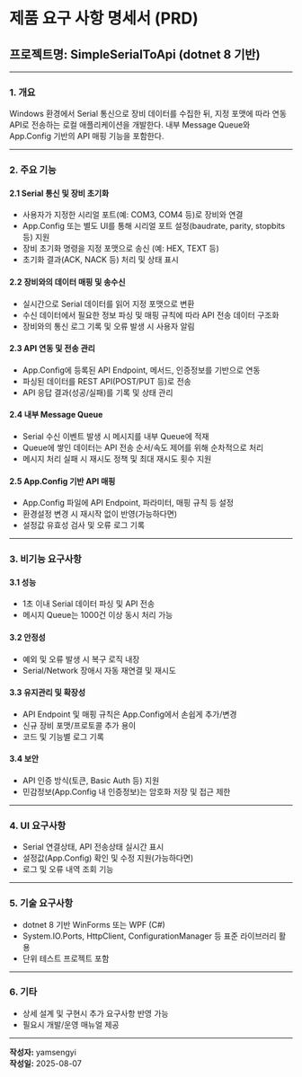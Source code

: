 # 제품 요구 사항 명세서 (PRD)  
## 프로젝트명: SimpleSerialToApi (dotnet 8 기반)

---

### 1. 개요
Windows 환경에서 Serial 통신으로 장비 데이터를 수집한 뒤, 지정 포맷에 따라 연동 API로 전송하는 로컬 애플리케이션을 개발한다. 내부 Message Queue와 App.Config 기반의 API 매핑 기능을 포함한다.

---

### 2. 주요 기능

#### 2.1 Serial 통신 및 장비 초기화
- 사용자가 지정한 시리얼 포트(예: COM3, COM4 등)로 장비와 연결
- App.Config 또는 별도 UI를 통해 시리얼 포트 설정(baudrate, parity, stopbits 등) 지원
- 장비 초기화 명령을 지정 포맷으로 송신 (예: HEX, TEXT 등)
- 초기화 결과(ACK, NACK 등) 처리 및 상태 표시

#### 2.2 장비와의 데이터 매핑 및 송수신
- 실시간으로 Serial 데이터를 읽어 지정 포맷으로 변환
- 수신 데이터에서 필요한 정보 파싱 및 매핑 규칙에 따라 API 전송 데이터 구조화
- 장비와의 통신 로그 기록 및 오류 발생 시 사용자 알림

#### 2.3 API 연동 및 전송 관리
- App.Config에 등록된 API Endpoint, 메서드, 인증정보를 기반으로 연동
- 파싱된 데이터를 REST API(POST/PUT 등)로 전송
- API 응답 결과(성공/실패)를 기록 및 상태 관리

#### 2.4 내부 Message Queue
- Serial 수신 이벤트 발생 시 메시지를 내부 Queue에 적재
- Queue에 쌓인 데이터는 API 전송 순서/속도 제어를 위해 순차적으로 처리
- 메시지 처리 실패 시 재시도 정책 및 최대 재시도 횟수 지원

#### 2.5 App.Config 기반 API 매핑
- App.Config 파일에 API Endpoint, 파라미터, 매핑 규칙 등 설정
- 환경설정 변경 시 재시작 없이 반영(가능하다면)
- 설정값 유효성 검사 및 오류 로그 기록

---

### 3. 비기능 요구사항

#### 3.1 성능
- 1초 이내 Serial 데이터 파싱 및 API 전송
- 메시지 Queue는 1000건 이상 동시 처리 가능

#### 3.2 안정성
- 예외 및 오류 발생 시 복구 로직 내장
- Serial/Network 장애시 자동 재연결 및 재시도

#### 3.3 유지관리 및 확장성
- API Endpoint 및 매핑 규칙은 App.Config에서 손쉽게 추가/변경
- 신규 장비 포맷/프로토콜 추가 용이
- 코드 및 기능별 로그 기록

#### 3.4 보안
- API 인증 방식(토큰, Basic Auth 등) 지원
- 민감정보(App.Config 내 인증정보)는 암호화 저장 및 접근 제한

---

### 4. UI 요구사항
- Serial 연결상태, API 전송상태 실시간 표시
- 설정값(App.Config) 확인 및 수정 지원(가능하다면)
- 로그 및 오류 내역 조회 기능

---

### 5. 기술 요구사항
- dotnet 8 기반 WinForms 또는 WPF (C#)
- System.IO.Ports, HttpClient, ConfigurationManager 등 표준 라이브러리 활용
- 단위 테스트 프로젝트 포함

---

### 6. 기타
- 상세 설계 및 구현시 추가 요구사항 반영 가능
- 필요시 개발/운영 매뉴얼 제공

---

**작성자:** yamsengyi  
**작성일:** 2025-08-07